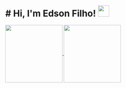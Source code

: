 <p><h1># Hi, I'm Edson Filho! <img src="https://media.giphy.com/media/hvRJCLFzcasrR4ia7z/giphy.gif" width="35px"></h1></p>

<a href="https://github.com/reisdev">
  <img align="center" height="180rem" src="https://github-readme-stats.vercel.app/api?username=eddskt&show_icons=true&theme=dracula">
</a>
<a href="https://github.com/reisdev">
  <img align="center" height="180rem" src="https://github-readme-stats.vercel.app/api/top-langs/?username=eddskt&layout=compact&theme=dracula">
</a>

